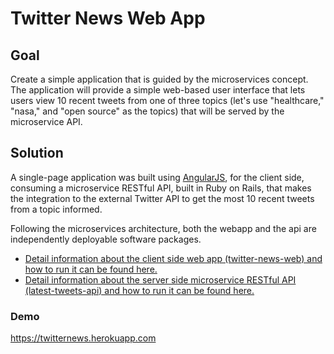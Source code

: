 # Twitter News Web App
## Goal
Create a simple application that is guided by the microservices concept. The application will provide a simple web-based user interface that lets users view 10 recent tweets from one of three topics (let's use "healthcare," "nasa," and "open source" as the topics) that will be served by the microservice API.

## Solution
A single-page application was built using [AngularJS](https://angularjs.org/), for the client side, consuming a microservice RESTful API, built in Ruby on Rails, that makes the integration to the external Twitter API to get the most 10 recent tweets from a topic informed.

Following the microservices architecture, both the webapp and the api are independently deployable software packages.

* [Detail information about the client side web app (twitter-news-web) and how to run it can be found here.](/twitter-news-web)
* [Detail information about the server side microservice RESTful API (latest-tweets-api) and how to run it can be found here.](/latest-tweets-api)


### Demo
https://twitternews.herokuapp.com
